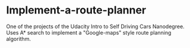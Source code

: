 # Implement-a-route-planner
One of the projects of the Udacity Intro to Self Driving Cars Nanodegree. Uses A\* search to implement a "Google-maps" style route planning algorithm.
